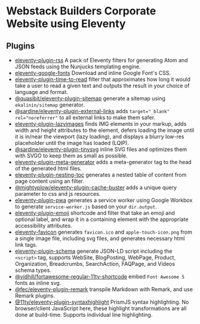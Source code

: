 # Webstack Builders Corporate Website using Eleventy

## Plugins

- [eleventy-plugin-rss](https://www.npmjs.com/package/@11ty/eleventy-plugin-rss) A pack of Eleventy filters for generating Atom and JSON feeds using the Nunjucks templating engine.
- [eleventy-google-fonts](https://www.npmjs.com/package/eleventy-google-fonts) Download and inline Google Font's CSS.
- [eleventy-plugin-time-to-read](https://www.npmjs.com/package/eleventy-plugin-time-to-read) filter that approximates how long it would take a user to read a given text and outputs the result in your choice of language and format.
- [@quasibit/eleventy-plugin-sitemap](https://www.npmjs.com/package/@quasibit/eleventy-plugin-sitemap) generate a sitemap using `ekalinin/sitemap` generator.
- [@sardine/eleventy-plugin-external-links](https://www.npmjs.com/package/@sardine/eleventy-plugin-external-links) adds `target="_blank" rel="noreferrer"` to all external links to make them safer.
- [eleventy-plugin-lazyimages](https://www.npmjs.com/package/eleventy-plugin-lazyimages) finds IMG elements in your markup, adds width and height attributes to the element, defers loading the image until it is in/near the viewport (lazy loading), and displays a blurry low-res placeholder until the image has loaded (LQIP).
- [@sardine/eleventy-plugin-tinysvg](https://www.npmjs.com/package/@sardine/eleventy-plugin-tinysvg) inline SVG files and optimizes them with SVGO to keep them as small as possible.
- [eleventy-plugin-meta-generator](https://www.npmjs.com/package/eleventy-plugin-meta-generator) adds a meta-generator tag to the head of the generated html files.
- [eleventy-plugin-nesting-toc](https://www.npmjs.com/package/eleventy-plugin-nesting-toc) generates a nested table of content from page content using an filter.
- [@mightyplow/eleventy-plugin-cache-buster](https://www.npmjs.com/package/@mightyplow/eleventy-plugin-cache-buster) adds a unique query parameter to css and js resources.
- [eleventy-plugin-pwa](https://www.npmjs.com/package/eleventy-plugin-pwa) generates a service worker using Google Workbox to generate `service-worker.js` based on your `dir.output`.
- [eleventy-plugin-emoji](https://www.npmjs.com/package/eleventy-plugin-emoji) shortcode and filter that take an emoji and optional label, and wrap it in a containing element with the appropriate accessibility attributes.
- [eleventy-favicon](https://www.npmjs.com/package/eleventy-favicon) generates `favicon.ico` and `apple-touch-icon.png` from a single image file, including svg files, and generates necessary html link tags.
- [eleventy-plugin-schema](https://github.com/quasibit/eleventy-plugin-schema) generate JSON-LD script including the `<script>` tag, supports WebSite, BlogPosting, WebPage, Product, Organization, Breadcrumbs, SearchAction, FAQPage, and Videos schema types.
- [@vidhill/fortawesome-regular-11ty-shortcode](https://www.npmjs.com/package/@vidhill/fortawesome-free-regular-11ty-shortcode) embed `Font Awesome 5` fonts as inline svg.
- [@fec/eleventy-plugin-remark](https://www.npmjs.com/package/@fec/eleventy-plugin-remark) transpile Markdown with Remark, and use Remark plugins.
- [@11ty/eleventy-plugin-syntaxhighlight](https://www.11ty.dev/docs/plugins/syntaxhighlight/) PrismJS syntax highlighting. No browser/client JavaScript here, these highlight transformations are all done at build-time. Supports individual line highlighting.
